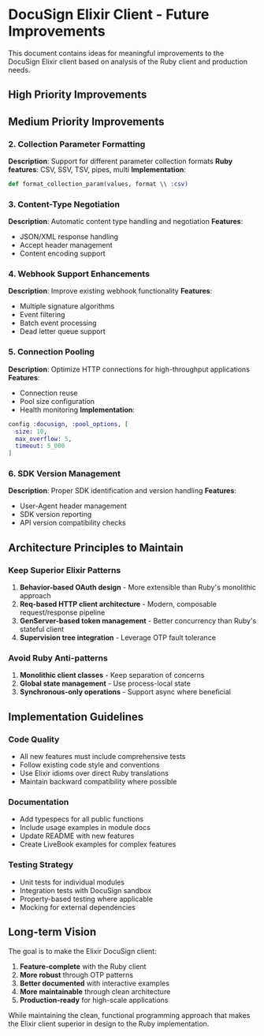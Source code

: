 # DocuSign Elixir Client - Future Improvements

This document contains ideas for meaningful improvements to the DocuSign Elixir client based on analysis of the Ruby client and production needs.

## High Priority Improvements

## Medium Priority Improvements

### 2. Collection Parameter Formatting

**Description**: Support for different parameter collection formats
**Ruby features**: CSV, SSV, TSV, pipes, multi
**Implementation**:

```elixir
def format_collection_param(values, format \\ :csv)
```

### 3. Content-Type Negotiation

**Description**: Automatic content type handling and negotiation
**Features**:

- JSON/XML response handling
- Accept header management
- Content encoding support

### 4. Webhook Support Enhancements

**Description**: Improve existing webhook functionality
**Features**:

- Multiple signature algorithms
- Event filtering
- Batch event processing
- Dead letter queue support

### 5. Connection Pooling

**Description**: Optimize HTTP connections for high-throughput applications
**Features**:

- Connection reuse
- Pool size configuration
- Health monitoring
  **Implementation**:

```elixir
config :docusign, :pool_options, [
  size: 10,
  max_overflow: 5,
  timeout: 5_000
]
```

### 6. SDK Version Management

**Description**: Proper SDK identification and version handling
**Features**:

- User-Agent header management
- SDK version reporting
- API version compatibility checks

## Architecture Principles to Maintain

### Keep Superior Elixir Patterns

1. **Behavior-based OAuth design** - More extensible than Ruby's monolithic approach
2. **Req-based HTTP client architecture** - Modern, composable request/response pipeline
3. **GenServer-based token management** - Better concurrency than Ruby's stateful client
4. **Supervision tree integration** - Leverage OTP fault tolerance

### Avoid Ruby Anti-patterns

1. **Monolithic client classes** - Keep separation of concerns
2. **Global state management** - Use process-local state
3. **Synchronous-only operations** - Support async where beneficial

## Implementation Guidelines

### Code Quality

- All new features must include comprehensive tests
- Follow existing code style and conventions
- Use Elixir idioms over direct Ruby translations
- Maintain backward compatibility where possible

### Documentation

- Add typespecs for all public functions
- Include usage examples in module docs
- Update README with new features
- Create LiveBook examples for complex features

### Testing Strategy

- Unit tests for individual modules
- Integration tests with DocuSign sandbox
- Property-based testing where applicable
- Mocking for external dependencies

## Long-term Vision

The goal is to make the Elixir DocuSign client:

1. **Feature-complete** with the Ruby client
2. **More robust** through OTP patterns
3. **Better documented** with interactive examples
4. **More maintainable** through clean architecture
5. **Production-ready** for high-scale applications

While maintaining the clean, functional programming approach that makes the Elixir client superior in design to the Ruby implementation.
